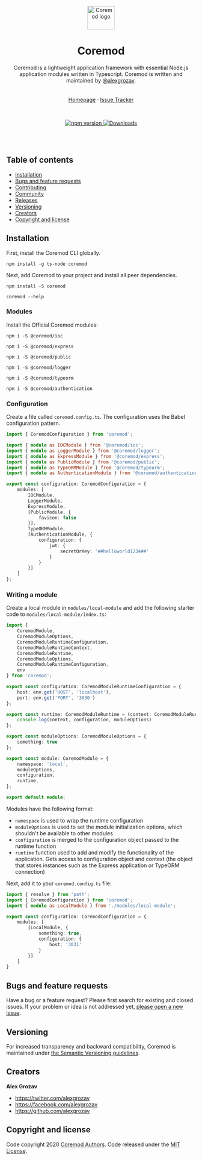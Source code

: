 <p align="center">
    <a href="https://coremod.io/">
        <img src="https://raw.githubusercontent.com/coremod-io/coremod/master/logo.svg" alt="Coremod logo" width=72 height=63>
    </a>
</p>

<h1 align="center">Coremod</h1>

<p align="center">
    Coremod is a lightweight application framework with essential Node.js application modules written in Typescript. Coremod is written and maintained by <a href="https://twitter.com/alexgrozav">@alexgrozav</a>.
    <br/>
    <br/>
    <br/>
    <a href="https://coremod.io">Homepage</a>
    ·
    <a href="https://github.com/coremod-io/coremod/issues">Issue Tracker</a>
</p>

<br/>

<p align="center">
    <a href="https://www.npmjs.com/package/coremod">
        <img src="https://img.shields.io/npm/v/coremod.svg" alt="npm version">
    </a>
    <a href="https://www.npmjs.com/package/coremod">
        <img src="https://img.shields.io/npm/dm/coremod.svg" alt="Downloads">
    </a>
</p>

<br/>
<br/>

## Table of contents
- [Installation](#installation)
- [Bugs and feature requests](#bugs-and-feature-requests)
- [Contributing](#contributing)
- [Community](#community)
- [Releases](#releases)
- [Versioning](#versioning)
- [Creators](#creators)
- [Copyright and license](#copyright-and-license)

## Installation
First, install the Coremod CLI globally.

~~~
npm install -g ts-node coremod
~~~

Next, add Coremod to your project and install all peer dependencies.

~~~
npm install -S coremod
~~~

~~~
coremod --help
~~~

### Modules
Install the Official Coremod modules:

~~~
npm i -S @coremod/ioc
~~~
~~~
npm i -S @coremod/express
~~~
~~~
npm i -S @coremod/public
~~~
~~~
npm i -S @coremod/logger
~~~
~~~
npm i -S @coremod/typeorm
~~~
~~~
npm i -S @coremod/authentication
~~~

### Configuration
Create a file called `coremod.config.ts`. The configuration uses the Babel configuration pattern.

~~~typescript
import { CoremodConfiguration } from 'coremod';

import { module as IOCModule } from '@coremod/ioc';
import { module as LoggerModule } from '@coremod/logger';
import { module as ExpressModule } from '@coremod/express';
import { module as PublicModule } from '@coremod/public';
import { module as TypeORMModule } from '@coremod/typeorm';
import { module as AuthenticationModule } from '@coremod/authentication';

export const configuration: CoremodConfiguration = {
    modules: [
        IOCModule,
        LoggerModule,
        ExpressModule,
        [PublicModule, {
            favicon: false
        }],
        TypeORMModule,
        [AuthenticationModule, {
            configuration: {
                jwt: {
                    secretOrKey: '##helloworld1234##'
                }
            }
        }]
    ]
};
~~~

### Writing a module
Create a local module in `modules/local-module` and add the following starter code to `modules/local-module/index.ts`:

~~~typescript
import {
    CoremodModule,
    CoremodModuleOptions,
    CoremodModuleRuntimeConfiguration,
    CoremodModuleRuntimeContext,
    CoremodModuleRuntime,
    CoremodModuleOptions,
    CoremodModuleRuntimeConfiguration, 
    env
} from 'coremod';

export const configuration: CoremodModuleRuntimeConfiguration = {
    host: env.get('HOST', 'localhost'),
    port: env.get('PORT', '3030')
};

export const runtime: CoremodModuleRuntime = (context: CoremodModuleRuntimeContext, configuration: CoremodModuleRuntimeConfiguration, moduleOptions: CoremodModuleOptions) => {
    console.log(context, configuration, moduleOptions)
};

export const moduleOptions: CoremodModuleOptions = {
    something: true
};

export const module: CoremodModule = {
    namespace: 'local',
    moduleOptions,
    configuration,
    runtime,
};

export default module;
~~~

Modules have the following format:
- `namespace` is used to wrap the runtime configuration
- `moduleOptions` is used to set the module initialization options, which shouldn't be available to other modules
- `configuration` is merged to the configuration object passed to the runtime function
- `runtime` function used to add and modify the functionality of the application. Gets access to configuration object and context (the object that stores instances such as the Express application or TypeORM connection)

Next, add it to your `coremod.config.ts` file:

~~~typescript
import { resolve } from 'path';
import { CoremodConfiguration } from 'coremod';
import { module as LocalModule } from './modules/local-module';

export const configuration: CoremodConfiguration = {
    modules: [
        [LocalModule, {
            something: true,
            configuration: {
                host: '3031'
            }
        }]
    ]
}
~~~

## Bugs and feature requests
Have a bug or a feature request? Please first search for existing and closed issues.
If your problem or idea is not addressed yet, [please open a new issue](https://github.com/coremod-io/coremod/issues/new).

## Versioning
For increased transparency and backward compatibility,
Coremod is maintained under [the Semantic Versioning guidelines](https://semver.org/).

## Creators
**Alex Grozav**

- <https://twitter.com/alexgrozav>
- <https://facebook.com/alexgrozav>
- <https://github.com/alexgrozav>

## Copyright and license
Code copyright 2020 [Coremod Authors](https://github.com/coremod-io/coremod/graphs/contributors).
Code released under the [MIT License](https://github.com/coremod-io/coremod/blob/master/packages/coremod/LICENSE).
